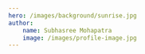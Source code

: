 ```yaml
---
hero: /images/background/sunrise.jpg
author: 
    name: Subhasree Mohapatra
    image: /images/profile-image.jpg
---
```

